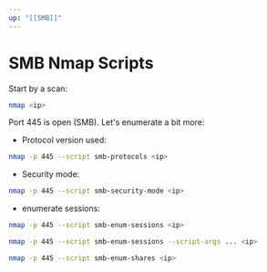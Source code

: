 ```yaml
---
up: "[[SMB]]"
---
```


# SMB Nmap Scripts

Start by a scan:

```bash
nmap <ip>
```

Port 445 is open (SMB). Let's enumerate a bit more:

- Protocol version used:

```bash
nmap -p 445 --script smb-protocols <ip>
```

- Security mode:

```bash
nmap -p 445 --script smb-security-mode <ip>
```

- enumerate sessions:

```bash
nmap -p 445 --script smb-enum-sessions <ip>
```

```bash
nmap -p 445 --script smb-enum-sessions --script-args ... <ip>
```

```bash
nmap -p 445 --script smb-enum-shares <ip>
```
